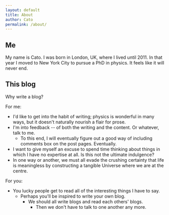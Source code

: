 ```yaml
---
layout: default
title: About
author: Cato
permalink: /about/
---
```


## Me

My name is Cato. I was born in London, UK, where I lived until 2011. In that year I moved to New York City to pursue a PhD in physics. It feels like it will never end.

## This blog

Why write a blog?

For me:

- I'd like to get into the habit of writing; physics is wonderful in many ways, but it doesn't naturally nourish a flair for prose.
- I'm into feedback -- of both the writing and the content. Or whatever, talk to me.
  + To this end, I will eventually figure out a good way of including comments box on the post pages. Eventually.
- I want to give myself an excuse to spend time thinking about things in which I have no expertise at all. Is this not the ultimate indulgence?
- In one way or another, we must all evade the crushing certainty that life is meaningless by constructing a tangible Universe where we are at the centre.

For you:

- You lucky people get to read all of the interesting things I have to say.
  - Perhaps you'll be inspired to write your own blog.
    - We should all write blogs and read each others' blogs.
      - Then we don't have to talk to one another any more.